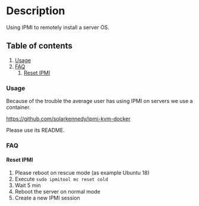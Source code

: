 # Description

Using IPMI to remotely install a server OS.

## Table of contents

1. [Usage](#usage)
2. [FAQ](#faq)
    1. [Reset IPMI](#reset-IPMI)

### Usage

Because of the trouble the average user has using IPMI on servers we use a container.

https://github.com/solarkennedy/ipmi-kvm-docker

Please use its README.

### FAQ

#### Reset IPMI

1. Please reboot on rescue mode (as example Ubuntu 18)
2. Execute `sudo ipmitool mc reset cold`
3. Wait 5 min
4. Reboot the server on normal mode
5. Create a new IPMI session